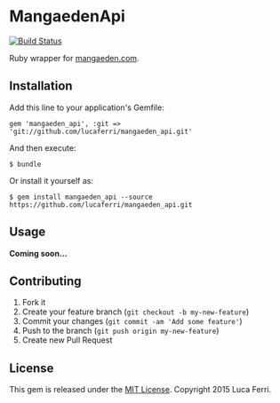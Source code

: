 # MangaedenApi

[![Build Status](https://travis-ci.org/lucaferri/mangaeden_api.svg?branch=master)](https://travis-ci.org/lucaferri/mangaeden_api)

Ruby wrapper for [mangaeden.com](http://mangaeden.com/).

## Installation

Add this line to your application's Gemfile:

	gem 'mangaeden_api', :git => 'git://github.com/lucaferri/mangaeden_api.git'

And then execute:

	$ bundle

Or install it yourself as:

	$ gem install mangaeden_api --source https://github.com/lucaferri/mangaeden_api.git

## Usage

**Coming soon...**

## Contributing

1. Fork it
2. Create your feature branch (`git checkout -b my-new-feature`)
3. Commit your changes (`git commit -am 'Add some feature'`)
4. Push to the branch (`git push origin my-new-feature`)
5. Create new Pull Request

## License

This gem is released under the [MIT License](http://www.opensource.org/licenses/MIT).
Copyright 2015 Luca Ferri.
